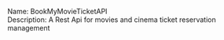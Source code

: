 Name: BookMyMovieTicketAPI
<br/>
Description: A Rest Api for movies and cinema ticket reservation management 


